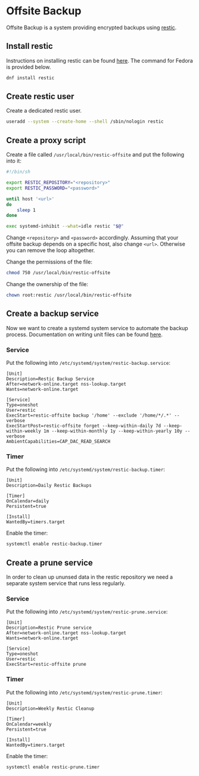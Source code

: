 # Offsite Backup
Offsite Backup is a system providing
encrypted backups using [restic](https://restic.net/).

## Install restic
Instructions on installing restic can be found
[here](https://restic.readthedocs.io/en/stable/020_installation.html).
The command for Fedora is provided below.
```sh
dnf install restic
```

## Create restic user
Create a dedicated restic user.
```sh
useradd --system --create-home --shell /sbin/nologin restic
```

## Create a proxy script
Create a file called `/usr/local/bin/restic-offsite` and 
put the following into it:
```sh
#!/bin/sh

export RESTIC_REPOSITORY="<repository>"
export RESTIC_PASSWORD="<password>"

until host '<url>'
do
    sleep 1
done

exec systemd-inhibit --what=idle restic "$@"
```
Change `<repository>` and `<password>` accordingly.
Assuming that your offsite backup depends on a specific
host, also change `<url>`. Otherwise you can remove the 
loop altogether.

Change the permissions of the file:
```sh
chmod 750 /usr/local/bin/restic-offsite
```

Change the ownership of the file:
```sh
chown root:restic /usr/local/bin/restic-offsite
```

## Create a backup service
Now we want to create a systemd system service
to automate the backup process. Documentation
on writing unit files can be found
[here](https://wiki.archlinux.org/title/Systemd#Writing_unit_files).

### Service
Put the following into `/etc/systemd/system/restic-backup.service`:
```
[Unit]
Description=Restic Backup Service
After=network-online.target nss-lookup.target
Wants=network-online.target

[Service]
Type=oneshot
User=restic
ExecStart=restic-offsite backup '/home' --exclude '/home/*/.*' --verbose
ExecStartPost=restic-offsite forget --keep-within-daily 7d --keep-within-weekly 1m --keep-within-monthly 1y --keep-within-yearly 10y --verbose
AmbientCapabilities=CAP_DAC_READ_SEARCH
```

### Timer
Put the following into `/etc/systemd/system/restic-backup.timer`:
```
[Unit]
Description=Daily Restic Backups

[Timer]
OnCalendar=daily
Persistent=true

[Install]
WantedBy=timers.target
```

Enable the timer:
```sh
systemctl enable restic-backup.timer
```

## Create a prune service
In order to clean up ununsed data in the restic repository
we need a separate system service that runs less regularly.

### Service
Put the following into `/etc/systemd/system/restic-prune.service`:
```
[Unit]
Description=Restic Prune service
After=network-online.target nss-lookup.target
Wants=network-online.target

[Service]
Type=oneshot
User=restic
ExecStart=restic-offsite prune
```

### Timer
Put the following into `/etc/systemd/system/restic-prune.timer`:
```
[Unit]
Description=Weekly Restic Cleanup

[Timer]
OnCalendar=weekly
Persistent=true

[Install]
WantedBy=timers.target
```

Enable the timer:
```sh
systemctl enable restic-prune.timer
```
